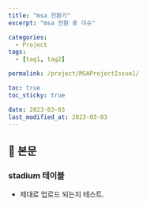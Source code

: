 ```yaml
---
title: "msa 전환기"
excerpt: "msa 전환 중 이슈"

categories:
  - Project
tags:
  - [tag1, tag2]

permalink: /project/MSAProjectIssue1/

toc: true
toc_sticky: true

date: 2023-03-03
last_modified_at: 2023-03-03
---
```


## 🔎 본문

### stadium 테이블
- 제대로 업로드 되는지 테스트.